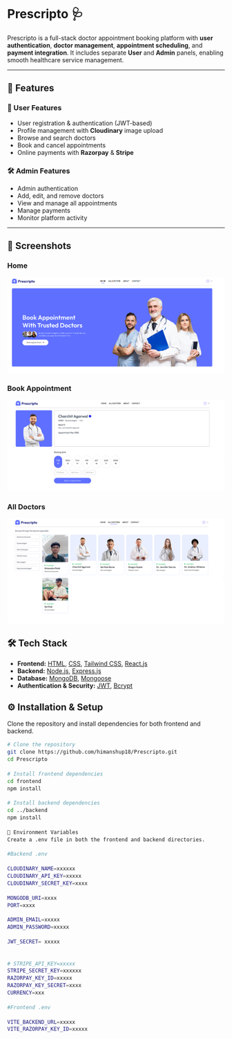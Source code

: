 # Prescripto 🩺

Prescripto is a full-stack doctor appointment booking platform with **user authentication**, **doctor management**, **appointment scheduling**, and **payment integration**. It includes separate **User** and **Admin** panels, enabling smooth healthcare service management.

---

## 🚀 Features

### 👤 User Features
- User registration & authentication (JWT-based)
- Profile management with **Cloudinary** image upload
- Browse and search doctors
- Book and cancel appointments
- Online payments with **Razorpay** & **Stripe**

### 🛠 Admin Features
- Admin authentication
- Add, edit, and remove doctors
- View and manage all appointments
- Manage payments
- Monitor platform activity

---

## 📸 Screenshots

### **Home**
![Home](Home.png)

### **Book Appointment**
![Book Appointment](BookAppointment.png)

### **All Doctors**
![All Doctors](Doctors.png)


## 🛠 Tech Stack

- **Frontend:** [HTML](https://developer.mozilla.org/en-US/docs/Web/HTML), [CSS](https://developer.mozilla.org/en-US/docs/Web/CSS), [Tailwind CSS](https://tailwindcss.com/), [React.js](https://react.dev/)  
- **Backend:** [Node.js](https://nodejs.org/), [Express.js](https://expressjs.com/)  
- **Database:** [MongoDB](https://www.mongodb.com/), [Mongoose](https://mongoosejs.com/)  
- **Authentication & Security:** [JWT](https://jwt.io/), [Bcrypt](https://github.com/kelektiv/node.bcrypt.js/)


## ⚙️ Installation & Setup

Clone the repository and install dependencies for both frontend and backend.

```bash
# Clone the repository
git clone https://github.com/himanshup18/Prescripto.git
cd Prescripto

# Install frontend dependencies
cd frontend
npm install

# Install backend dependencies
cd ../backend
npm install

🔑 Environment Variables
Create a .env file in both the frontend and backend directories.

#Backend .env

CLOUDINARY_NAME=xxxxxx
CLOUDINARY_API_KEY=xxxxx
CLOUDINARY_SECRET_KEY=xxxx

MONGODB_URI=xxxx
PORT=xxxx

ADMIN_EMAIL=xxxxx
ADMIN_PASSWORD=xxxxx

JWT_SECRET= xxxxx


# STRIPE_API_KEY=xxxxx
STRIPE_SECRET_KEY=xxxxxx
RAZORPAY_KEY_ID=xxxxx
RAZORPAY_KEY_SECRET=xxxx
CURRENCY=xxx

#Frontend .env

VITE_BACKEND_URL=xxxxx
VITE_RAZORPAY_KEY_ID=xxxxx

